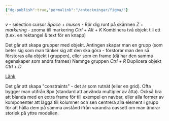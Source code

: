 ```yaml
---
{"dg-publish":true,"permalink":"/anteckningar/figma/"}
---
```




<div class="transclusion internal-embed is-loaded"><div class="markdown-embed">



*v* - selection cursor
*Space* + *musen* - Rör dig runt på skärmen
*Z* + *markering* - zooma till markering
*Ctrl* + *Alt* + *K* Kombinera två objekt till ett (t.ex. en rektangel & text för en knapp)

Det går att skapa grupper med objekt. Antingen skapar man en grupp (som beter sig som man tänker sig att den ska göra - förstorar man den så förstoras alla objekt i gruppen), eller som en frame (då har den samma egenskaper som andra frames)
Namnge gruppen *Ctrl* + *R*
Duplicera objekt *Ctrl* + *D*

[Länk](https://help.figma.com/hc/en-us/articles/360040328653-Use-shortcuts-and-quick-actions)


</div></div>


Det går att skapa "constraints" - det är som rutnät (eller en grid). Ofta bygger man utifrån 8px (standard att använda multipler av åtta).
Också bra att blanda med en extra frame för till exempel en navbar, eller alla former av komponenter att lägga till kolumner och sen centrera alla element i grupp för att hålla dem på samma avstånd ifrån varandra oavsett om man ändrar storlek på yttre modellen.

